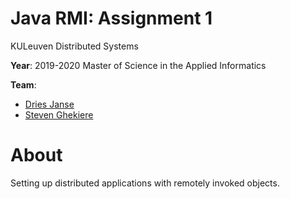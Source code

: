 # Java RMI: Assignment 1
KULeuven Distributed Systems

**Year**: 2019-2020 Master of Science in the Applied Informatics

**Team**:
* [Dries Janse](https://github.com/r0627054)
* [Steven Ghekiere](https://github.com/StevenGhe)

# About
Setting up distributed applications with remotely invoked objects.
